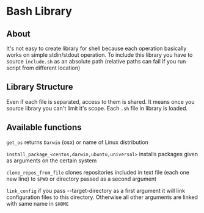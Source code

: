 # Bash Library

## About

It's not easy to create library for shell because each operation basically works on simple stdin/stdout operation. To include this library you have to source `include.sh` as an absolute path (relative paths can fail if you run script from different location)

## Library Structure

Even if each file is separated, access to them is shared. It means once you source library you can't limit it's scope. Each `.sh` file in library is loaded.

## Available functions

`get_os` returns `Darwin` (osx) or name of Linux distribution

`install_package_<centos,darwin,ubuntu,universal>` installs packages given as arguments on the certain system

`clone_repos_from_file` clones repositories included in text file (each one new line) to `$PWD` or directory passed as a second argument

`link_config` if you pass --target-directory as a first argument it will link configuration files to this directory. Otherwise all other arguments are linked with same name in `$HOME`